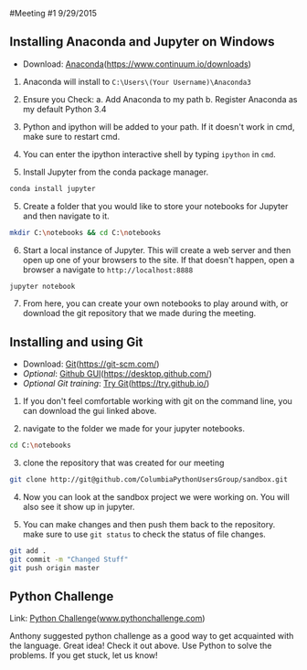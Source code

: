 #Meeting #1 9/29/2015

## Installing Anaconda and Jupyter on Windows

* Download: [Anaconda](https://www.continuum.io/downloads)(https://www.continuum.io/downloads)

1. Anaconda will install to `C:\Users\(Your Username)\Anaconda3`

2. Ensure you Check: 
  a. Add Anaconda to my path 
  b. Register Anaconda as my default Python 3.4

3. Python and ipython will be added to your path. If it doesn't work in cmd, make sure to restart cmd.

4. You can enter the ipython interactive shell by typing `ipython` in `cmd`.

4. Install Jupyter from the conda package manager. 
```bash
conda install jupyter
```
5. Create a folder that you would like to store your notebooks for Jupyter and then navigate to it.
```bash
mkdir C:\notebooks && cd C:\notebooks
````

6. Start a local instance of Jupyter. This will create a web server and then open up one of your browsers to the site. If that doesn't happen, open a browser a navigate to `http://localhost:8888`
```bash
jupyter notebook
```

7. From here, you can create your own notebooks to play around with, or download the git repository that we made during the meeting.


## Installing and using Git
* Download: [Git](https://git-scm.com/)(https://git-scm.com/)
* _Optional_: [Github GUI](https://desktop.github.com/)(https://desktop.github.com/)
* _Optional Git training_: [Try Git](https://try.github.io/)(https://try.github.io/)

1. If you don't feel comfortable working with git on the command line, you can download the gui linked above.

2. navigate to the folder we made for your jupyter notebooks.
```bash
cd C:\notebooks
```

3.  clone the repository that was created for our meeting
```bash
git clone http://git@github.com/ColumbiaPythonUsersGroup/sandbox.git
```

4. Now you can look at the sandbox project we were working on. You will also see it show up in jupyter.

5. You can make changes and then push them back to the repository. make sure to use `git status` to check the status of file changes.
```bash
git add .
git commit -m "Changed Stuff"
git push origin master
```

## Python Challenge
Link: [Python Challenge](www.pythonchallenge.com)(www.pythonchallenge.com)

Anthony suggested python challenge as a good way to get acquainted with the language. Great idea! Check it out above. Use Python to solve the problems. If you get stuck, let us know!


